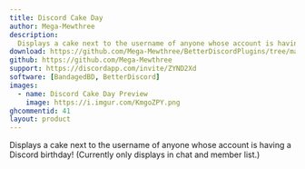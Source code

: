 ```yaml
---
title: Discord Cake Day
author: Mega-Mewthree
description:
  Displays a cake next to the username of anyone whose account is having a Discord birthday! (Currently only displays in chat and member list.)
download: https://github.com/Mega-Mewthree/BetterDiscordPlugins/tree/master/Plugins/DiscordCakeDay
github: https://github.com/Mega-Mewthree
support: https://discordapp.com/invite/ZYND2Xd
software: [BandagedBD, BetterDiscord]
images:
  - name: Discord Cake Day Preview
    image: https://i.imgur.com/KmgoZPY.png
ghcommentid: 41
layout: product
---
```

Displays a cake next to the username of anyone whose account is having a Discord birthday! (Currently only displays in chat and member list.)